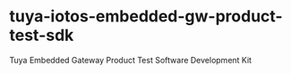 # tuya-iotos-embedded-gw-product-test-sdk
Tuya Embedded Gateway Product Test Software Development Kit
